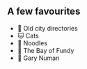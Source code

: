 ## A few favourites
- 📖 Old city directories
- 🐱 Cats
- 🥣 Noodles
- 🌊 The Bay of Fundy
- 🤵 Gary Numan
